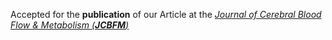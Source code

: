 Accepted for the <b>publication</b> of our Article at the <a href="http://journals.sagepub.com/home/jcb"><em>Journal of Cerebral Blood Flow & Metabolism (<b>JCBFM</b>)</em></a>
